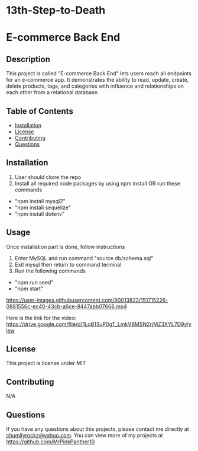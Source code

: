 # 13th-Step-to-Death

# E-commerce Back End

## Description 
This project is called "E-commerce Back End" lets users reach all endpoints for an e-commerce app. It demonstrates the ability to read, update, create, delete products, tags, and categories with influence and relationships on each other from a relational database.

## Table of Contents
* [Installation](#installation)
* [License](#license)
* [Contributing](#contributing)
* [Questions](#questions)
    
## Installation 
1. User should clone the repo
2. Install all required node packages by using npm install OR run these commands
* "npm install mysql2"
* "npm install sequelize"
* "npm install dotenv"

## Usage 
Once installation part is done, follow instructions
1. Enter MySQL and run command "source db/schema.sql"
2. Exit mysql then return to command terminal
3. Run the following commands
* "npm run seed"
* "npm start"



https://user-images.githubusercontent.com/90013822/151715226-0881556c-ec40-43cb-a6ce-8447abb07668.mp4



Here is the link for the video:
https://drive.google.com/file/d/1LqB13uP0gT_LmkVBMSNZrjMZ3XYL7D9y/view





## License 
This project is license under MIT

## Contributing 
N/A
    
## Questions
If you have any questions about this projects, please contact me directly at chumilyrockz@yahoo.com. You can view more of my projects at https://github.com/MrPinkPanther10
